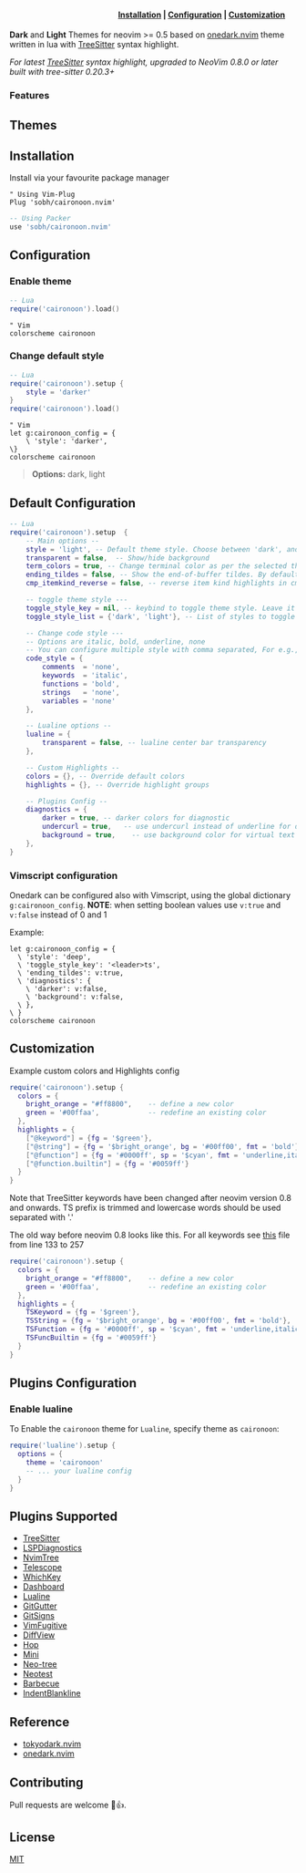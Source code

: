 <h4><div align="right">
    <a href="#installation">Installation</a>
    <span> | </span>
    <a href="#default-configuration">Configuration</a>
    <span> | </span>
    <a href="#customization">Customization</a>
    <span> &nbsp;&nbsp;&nbsp; &nbsp; </span>
</div></h4>

**Dark** and **Light** Themes for neovim >= 0.5 based on [onedark.nvim](https://github.com/navarasu/onedark.nvim) theme written in lua with [TreeSitter](https://github.com/nvim-treesitter/nvim-treesitter) syntax highlight.

*For latest [TreeSitter](https://github.com/nvim-treesitter/nvim-treesitter) syntax highlight, upgraded to NeoVim 0.8.0 or later built with tree-sitter 0.20.3+*

### Features
  <!-- * 8 theme styles (One Dark + 5 variants) and (One Light + 1 variant) -->
  <!-- * Supporting multiple plugins with hand picked proper colors -->
  <!-- * Customize `Colors`, `Highlights` and `Code style` of the theme as you like (Refer [Customization](#customization)) -->
  <!-- * Toggle the theme style without exiting Neovim using `toggle_style_key` (Refer [Config](#default-configuration)) -->

## Themes

## Installation
Install via your favourite package manager
```vim
" Using Vim-Plug
Plug 'sobh/caironoon.nvim'
```

```lua
-- Using Packer
use 'sobh/caironoon.nvim'
```

## Configuration

### Enable theme

```lua
-- Lua
require('caironoon').load()
```

```vim
" Vim
colorscheme caironoon
```

### Change default style

```lua
-- Lua
require('caironoon').setup {
    style = 'darker'
}
require('caironoon').load()
```

```vim
" Vim
let g:caironoon_config = {
    \ 'style': 'darker',
\}
colorscheme caironoon
```

> **Options:**  dark, light

## Default Configuration

```lua
-- Lua
require('caironoon').setup  {
    -- Main options --
    style = 'light', -- Default theme style. Choose between 'dark', and 'light'
    transparent = false,  -- Show/hide background
    term_colors = true, -- Change terminal color as per the selected theme style
    ending_tildes = false, -- Show the end-of-buffer tildes. By default they are hidden
    cmp_itemkind_reverse = false, -- reverse item kind highlights in cmp menu

    -- toggle theme style ---
    toggle_style_key = nil, -- keybind to toggle theme style. Leave it nil to disable it, or set it to a string, for example "<leader>ts"
    toggle_style_list = {'dark', 'light'}, -- List of styles to toggle between

    -- Change code style ---
    -- Options are italic, bold, underline, none
    -- You can configure multiple style with comma separated, For e.g., keywords = 'italic,bold'
    code_style = {
        comments  = 'none',
        keywords  = 'italic',
        functions = 'bold',
        strings   = 'none',
        variables = 'none'
    },

    -- Lualine options --
    lualine = {
        transparent = false, -- lualine center bar transparency
    },

    -- Custom Highlights --
    colors = {}, -- Override default colors
    highlights = {}, -- Override highlight groups

    -- Plugins Config --
    diagnostics = {
        darker = true, -- darker colors for diagnostic
        undercurl = true,   -- use undercurl instead of underline for diagnostics
        background = true,    -- use background color for virtual text
    },
}
```

### Vimscript configuration

Onedark can be configured also with Vimscript, using the global dictionary `g:caironoon_config`.
**NOTE**: when setting boolean values use `v:true` and `v:false` instead of 0 and 1

Example:
``` vim
let g:caironoon_config = {
  \ 'style': 'deep',
  \ 'toggle_style_key': '<leader>ts',
  \ 'ending_tildes': v:true,
  \ 'diagnostics': {
    \ 'darker': v:false,
    \ 'background': v:false,
  \ },
\ }
colorscheme caironoon
```

## Customization

Example custom colors and Highlights config

```lua
require('caironoon').setup {
  colors = {
    bright_orange = "#ff8800",    -- define a new color
    green = '#00ffaa',            -- redefine an existing color
  },
  highlights = {
    ["@keyword"] = {fg = '$green'},
    ["@string"] = {fg = '$bright_orange', bg = '#00ff00', fmt = 'bold'},
    ["@function"] = {fg = '#0000ff', sp = '$cyan', fmt = 'underline,italic'},
    ["@function.builtin"] = {fg = '#0059ff'}
  }
}
```
Note that TreeSitter keywords have been changed after neovim version 0.8 and onwards.
TS prefix is trimmed and lowercase words should be used separated with '.'

The old way before neovim 0.8 looks like this.
For all keywords see [this](https://github.com/sobh/caironoon.nvim/blob/master/lua/caironoon/highlights.lua#L133-L257) file from line 133 to 257

```lua
require('caironoon').setup {
  colors = {
    bright_orange = "#ff8800",    -- define a new color
    green = '#00ffaa',            -- redefine an existing color
  },
  highlights = {
    TSKeyword = {fg = '$green'},
    TSString = {fg = '$bright_orange', bg = '#00ff00', fmt = 'bold'},
    TSFunction = {fg = '#0000ff', sp = '$cyan', fmt = 'underline,italic'},
    TSFuncBuiltin = {fg = '#0059ff'}
  }
}
```

## Plugins Configuration

### Enable lualine
To Enable the `caironoon` theme for `Lualine`, specify theme as `caironoon`:

```lua
require('lualine').setup {
  options = {
    theme = 'caironoon'
    -- ... your lualine config
  }
}
```

## Plugins Supported
  + [TreeSitter](https://github.com/nvim-treesitter/nvim-treesitter)
  + [LSPDiagnostics](https://neovim.io/doc/user/lsp.html)
  + [NvimTree](https://github.com/kyazdani42/nvim-tree.lua)
  + [Telescope](https://github.com/nvim-telescope/telescope.nvim)
  + [WhichKey](https://github.com/folke/which-key.nvim)
  + [Dashboard](https://github.com/glepnir/dashboard-nvim)
  + [Lualine](https://github.com/hoob3rt/lualine.nvim)
  + [GitGutter](https://github.com/airblade/vim-gitgutter)
  + [GitSigns](https://github.com/lewis6991/gitsigns.nvim)
  + [VimFugitive](https://github.com/tpope/vim-fugitive)
  + [DiffView](https://github.com/sindrets/diffview.nvim)
  + [Hop](https://github.com/phaazon/hop.nvim)
  + [Mini](https://github.com/echasnovski/mini.nvim)
  + [Neo-tree](https://github.com/nvim-neo-tree/neo-tree.nvim)
  + [Neotest](https://github.com/nvim-neotest/neotest)
  + [Barbecue](https://github.com/utilyre/barbecue.nvim)
  + [IndentBlankline](https://github.com/lukas-reineke/indent-blankline.nvim)

## Reference
* [tokyodark.nvim](https://github.com/tiagovla/tokyodark.nvim)
* [onedark.nvim](https://github.com/navarasu/onedark.nvim)

## Contributing

Pull requests are welcome 🎉👍.

## License

[MIT](https://choosealicense.com/licenses/mit/)
